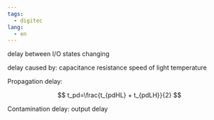 ```yaml
---
tags:
  - digitec
lang:
  - en
---
```


delay between I/O states changing 

delay caused by:
capacitance 
resistance 
speed of light
temperature

Propagation delay:

$$
t_pd=\frac{t_{pdHL} + t_{pdLH}}{2}
$$

Contamination delay:
output delay